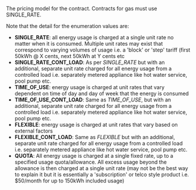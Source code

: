 The pricing model for the contract.  Contracts for gas must
use SINGLE_RATE.

Note that the detail for the enumeration values are:

- **SINGLE_RATE**: all energy usage is charged at a single unit rate no matter when it is consumed. Multiple unit rates may exist that correspond to varying volumes of usage i.e. a 'block' or 'step' tariff (first 50kWh @ X cents, next 50kWh at Y cents etc
- **SINGLE_RATE_CONT_LOAD**: As per *SINGLE_RATE* but with an additional, separate unit rate charged for all energy usage from a controlled load i.e. separately metered appliance like hot water service, pool pump etc.
- **TIME_OF_USE**: energy usage is charged at unit rates that vary dependent on time of day and day of week that the energy is consumed
- **TIME_OF_USE_CONT_LOAD**: Same as *TIME_OF_USE*, but with an additional, separate unit rate charged for all energy usage from a controlled load i.e. separately metered appliance like hot water service, pool pump etc.
- **FLEXIBLE**: energy usage is charged at unit rates that vary based on external factors
- **FLEXIBLE_CONT_LOAD**: Same as *FLEXIBLE* but with an additional, separate unit rate charged for all energy usage from a controlled load i.e. separately metered appliance like hot water service, pool pump etc.
- **QUOTA**: All energy usage is charged at a single fixed rate, up to a specified usage quota/allowance. All excess usage beyond the allowance is then charged at a single unit rate (may not be the best way to explain it but it is essentially a 'subscription'
or telco style product i.e. $50/month for up to 150kWh included usage)

